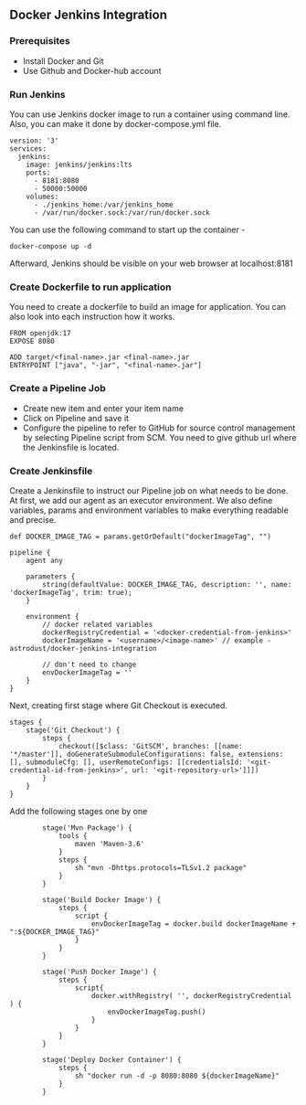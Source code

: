 ## Docker Jenkins Integration
### Prerequisites
 - Install Docker and Git
 - Use Github and Docker-hub account

### Run Jenkins
You can use Jenkins docker image to run a container using command line. Also, you can make it done by docker-compose.yml file.
```
version: '3'
services:
  jenkins:
    image: jenkins/jenkins:lts
    ports:
      - 8181:8080
      - 50000:50000
    volumes:
      - ./jenkins_home:/var/jenkins_home
      - /var/run/docker.sock:/var/run/docker.sock
```
You can use the following command to start up the container - 

`docker-compose up -d`

Afterward, Jenkins should be visible on your web browser at localhost:8181

### Create Dockerfile to run application
You need to create a dockerfile to build an image for application. You can also look into each instruction how it works.
```
FROM openjdk:17
EXPOSE 8080

ADD target/<final-name>.jar <final-name>.jar
ENTRYPOINT ["java", "-jar", "<final-name>.jar"]
```

### Create a Pipeline Job
 - Create new item and enter your item name
 - Click on Pipeline and save it
 - Configure the pipeline to refer to GitHub for source control management by selecting Pipeline script from SCM. You need to give github url where the Jenkinsfile is located.

### Create Jenkinsfile
Create a Jenkinsfile to instruct our Pipeline job on what needs to be done.
At first, we add our agent as an executor environment. We also define variables, params and environment variables to make everything readable and precise.
```
def DOCKER_IMAGE_TAG = params.getOrDefault("dockerImageTag", "")

pipeline {
    agent any

    parameters {
        string(defaultValue: DOCKER_IMAGE_TAG, description: '', name: 'dockerImageTag', trim: true);
    }

    environment {
        // docker related variables
        dockerRegistryCredential = '<docker-credential-from-jenkins>'
        dockerImageName = '<username>/<image-name>' // example - astrodust/docker-jenkins-integration

        // don't need to change
        envDockerImageTag = ''
    }
}
```

Next, creating first stage where Git Checkout is executed.
```
stages {
    stage('Git Checkout') {
        steps {
            checkout([$class: 'GitSCM', branches: [[name: '*/master']], doGenerateSubmoduleConfigurations: false, extensions: [], submoduleCfg: [], userRemoteConfigs: [[credentialsId: '<git-credential-id-from-jenkins>', url: '<git-repository-url>']]])
        }
    }
}
```
Add the following stages one by one
```
        stage('Mvn Package') {
            tools {
                maven 'Maven-3.6'
            }
            steps {
                sh "mvn -Dhttps.protocols=TLSv1.2 package"
            }
        }

        stage('Build Docker Image') {
            steps {
                script {
                    envDockerImageTag = docker.build dockerImageName + ":${DOCKER_IMAGE_TAG}"
                }
            }
        }

        stage('Push Docker Image') {
            steps {
                script{
                    docker.withRegistry( '', dockerRegistryCredential ) {
                        envDockerImageTag.push()
                    }
                }
            }
        }

        stage('Deploy Docker Container') {
            steps {
                sh "docker run -d -p 8080:8080 ${dockerImageName}"
            }
        }
```